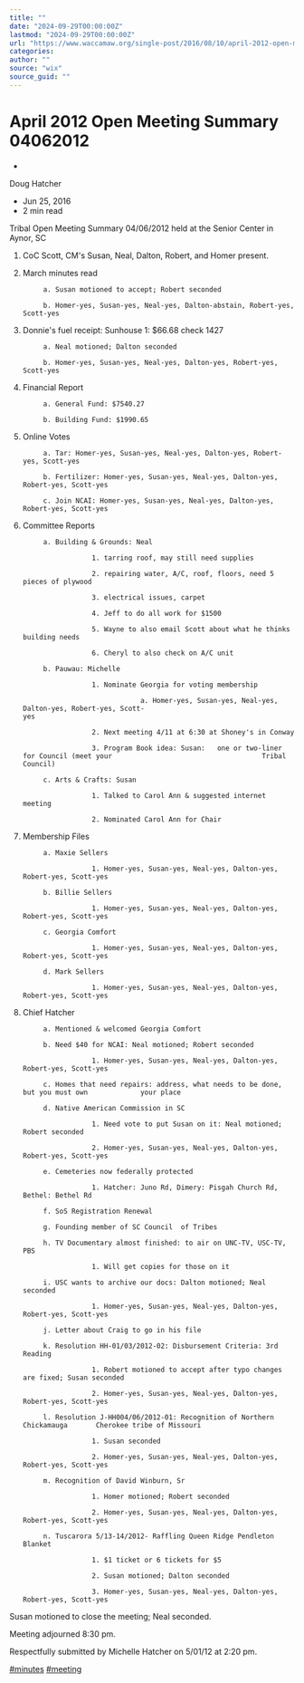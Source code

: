 ```yaml
---
title: ""
date: "2024-09-29T00:00:00Z"
lastmod: "2024-09-29T00:00:00Z"
url: "https://www.waccamaw.org/single-post/2016/08/10/april-2012-open-meeting-summary-04062012"
categories:
author: ""
source: "wix"
source_guid: ""
---
```


# April 2012 Open Meeting Summary 04062012

-

Doug Hatcher
- Jun 25, 2016
- 2 min read

Tribal Open Meeting Summary 04/06/2012 held at the Senior Center in Aynor, SC

1. CoC Scott, CM's Susan, Neal, Dalton, Robert, and Homer present.

2. March minutes read

            a. Susan motioned to accept; Robert seconded

            b. Homer-yes, Susan-yes, Neal-yes, Dalton-abstain, Robert-yes, Scott-yes

3. Donnie's fuel receipt: Sunhouse 1: $66.68 check 1427

            a. Neal motioned; Dalton seconded

            b. Homer-yes, Susan-yes, Neal-yes, Dalton-yes, Robert-yes, Scott-yes

4. Financial Report

            a. General Fund: $7540.27

            b. Building Fund: $1990.65

5. Online Votes

            a. Tar: Homer-yes, Susan-yes, Neal-yes, Dalton-yes, Robert-yes, Scott-yes

            b. Fertilizer: Homer-yes, Susan-yes, Neal-yes, Dalton-yes, Robert-yes, Scott-yes

            c. Join NCAI: Homer-yes, Susan-yes, Neal-yes, Dalton-yes, Robert-yes, Scott-yes

6. Committee Reports

            a. Building & Grounds: Neal

                        1. tarring roof, may still need supplies

                        2. repairing water, A/C, roof, floors, need 5 pieces of plywood

                        3. electrical issues, carpet

                        4. Jeff to do all work for $1500

                        5. Wayne to also email Scott about what he thinks building needs

                        6. Cheryl to also check on A/C unit

            b. Pauwau: Michelle

                        1. Nominate Georgia for voting membership

                                    a. Homer-yes, Susan-yes, Neal-yes, Dalton-yes, Robert-yes, Scott-                                         yes

                        2. Next meeting 4/11 at 6:30 at Shoney's in Conway

                        3. Program Book idea: Susan:   one or two-liner for Council (meet your                                     Tribal Council)

            c. Arts & Crafts: Susan

                        1. Talked to Carol Ann & suggested internet meeting

                        2. Nominated Carol Ann for Chair

7. Membership Files

            a. Maxie Sellers

                        1. Homer-yes, Susan-yes, Neal-yes, Dalton-yes, Robert-yes, Scott-yes

            b. Billie Sellers

                        1. Homer-yes, Susan-yes, Neal-yes, Dalton-yes, Robert-yes, Scott-yes

            c. Georgia Comfort

                        1. Homer-yes, Susan-yes, Neal-yes, Dalton-yes, Robert-yes, Scott-yes

            d. Mark Sellers

                        1. Homer-yes, Susan-yes, Neal-yes, Dalton-yes, Robert-yes, Scott-yes

8. Chief Hatcher

            a. Mentioned & welcomed Georgia Comfort

            b. Need $40 for NCAI: Neal motioned; Robert seconded

                        1. Homer-yes, Susan-yes, Neal-yes, Dalton-yes, Robert-yes, Scott-yes

            c. Homes that need repairs: address, what needs to be done, but you must own             your place

            d. Native American Commission in SC

                        1. Need vote to put Susan on it: Neal motioned; Robert seconded

                        2. Homer-yes, Susan-yes, Neal-yes, Dalton-yes, Robert-yes, Scott-yes

            e. Cemeteries now federally protected

                        1. Hatcher: Juno Rd, Dimery: Pisgah Church Rd, Bethel: Bethel Rd

            f. SoS Registration Renewal

            g. Founding member of SC Council  of Tribes

            h. TV Documentary almost finished: to air on UNC-TV, USC-TV, PBS

                        1. Will get copies for those on it

            i. USC wants to archive our docs: Dalton motioned; Neal seconded

                        1. Homer-yes, Susan-yes, Neal-yes, Dalton-yes, Robert-yes, Scott-yes

            j. Letter about Craig to go in his file

            k. Resolution HH-01/03/2012-02: Disbursement Criteria: 3rd Reading

                        1. Robert motioned to accept after typo changes are fixed; Susan seconded

                        2. Homer-yes, Susan-yes, Neal-yes, Dalton-yes, Robert-yes, Scott-yes

            l. Resolution J-HH004/06/2012-01: Recognition of Northern Chickamauga       Cherokee tribe of Missouri

                        1. Susan seconded

                        2. Homer-yes, Susan-yes, Neal-yes, Dalton-yes, Robert-yes, Scott-yes

            m. Recognition of David Winburn, Sr

                        1. Homer motioned; Robert seconded

                        2. Homer-yes, Susan-yes, Neal-yes, Dalton-yes, Robert-yes, Scott-yes

            n. Tuscarora 5/13-14/2012- Raffling Queen Ridge Pendleton Blanket

                        1. $1 ticket or 6 tickets for $5

                        2. Susan motioned; Dalton seconded

                        3. Homer-yes, Susan-yes, Neal-yes, Dalton-yes, Robert-yes, Scott-yes

Susan  motioned to close the meeting; Neal seconded.

Meeting adjourned 8:30 pm.

Respectfully submitted by Michelle Hatcher on 5/01/12 at 2:20 pm.

[#minutes](https://www.waccamaw.org/updates/hashtags/minutes) [#meeting](https://www.waccamaw.org/updates/hashtags/meeting)

